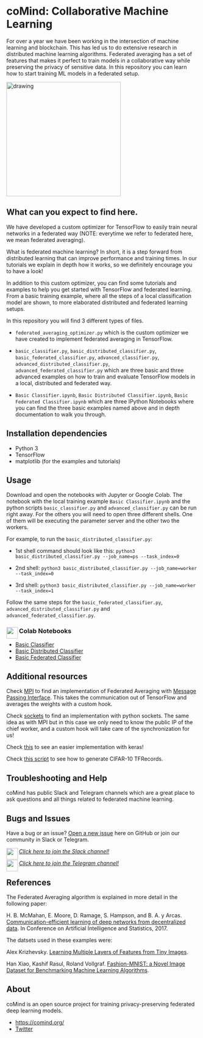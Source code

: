 # coMind: Collaborative Machine Learning

For over a year we have been working in the intersection of machine learning and blockchain. This has led us to do extensive research in distributed machine learning algorithms. Federated averaging has a set of features that makes it perfect to train models in a collaborative way while preserving the privacy of sensitive data. In this repository you can learn how to start training ML models in a federated setup.

<img src="https://raw.githubusercontent.com/coMindOrg/federated-averaging-tutorials/master/images/comindorg_logo.png" alt="drawing" width="300"/>

## What can you expect to find here.

We have developed a custom optimizer for TensorFlow to easily train neural networks in a federated way (NOTE: everytime we refer to federated here, we mean federated averaging).

What is federated machine learning? In short, it is a step forward from distributed learning that can improve performance and training times. In our tutorials we explain in depth how it works, so we definitely encourage you to have a look!

In addition to this custom optimizer, you can find some tutorials and examples to help you get started with TensorFlow and federated learning. From a basic training example, where all the steps of a local classification model are shown, to more elaborated distributed and federated learning setups.

In this repository you will find 3 different types of files.

- `federated_averaging_optimizer.py` which is the custom optimizer we have created to implement federated averaging in TensorFlow.

- `basic_classifier.py`, `basic_distributed_classifier.py`, `basic_federated_classifier.py`, `advanced_classifier.py`, `advanced_distributed_classifier.py`, `advanced_federated_classifier.py` which are three basic and three advanced examples on how to train and evaluate TensorFlow models in a local, distributed and federated way.

- `Basic Classifier.ipynb`, `Basic Distributed Classifier.ipynb`, `Basic Federated Classifier.ipynb` which are three IPython Notebooks where you can find the three basic examples named above and in depth documentation to walk you through.

## Installation dependencies

- Python 3
- TensorFlow
- matplotlib (for the examples and tutorials)

## Usage

Download and open the notebooks with Jupyter or Google Colab. The notebook with the local training example `Basic Classifier.ipynb` and the python scripts `basic_classifier.py` and `advanced_classifier.py` can be run right away. For the others you will need to open three different shells. One of them will be executing the parameter server and the other two the workers.

For example, to run the `basic_distributed_classifier.py`:

* 1st shell command should look like this: `python3 basic_distributed_classifier.py --job_name=ps --task_index=0`

* 2nd shell: `python3 basic_distributed_classifier.py --job_name=worker --task_index=0`

* 3rd shell: `python3 basic_distributed_classifier.py --job_name=worker --task_index=1`

Follow the same steps for the `basic_federated_classifier.py`, `advanced_distributed_classifier.py` and `advanced_federated_classifier.py`.

### Colab Notebooks <img height="30px" src="https://raw.githubusercontent.com/coMindOrg/federated-averaging-tutorials/master/images/colab_logo.png" align="left"> 

* [Basic Classifier](https://colab.research.google.com/drive/1hJ6UhELZ9sK3eX2_c-MamjxNt4gzgCis)
* [Basic Distributed Classifier](https://colab.research.google.com/drive/1ZsSOD_J9aFRL4xACVUw0lau0Bc9IPD-C)
* [Basic Federated Classifier](https://colab.research.google.com/drive/1zMNAJlqnNSziKYECTWhPyj4HSzg1g8sx)

## Additional resources

Check [MPI](https://github.com/coMindOrg/federated-averaging-tutorials/tree/master/federated-MPI) to find an implementation of Federated Averaging with [Message Passing Interface](https://www.mpich.org/). This takes the communication out of TensorFlow and averages the weights with a custom hook. 

Check [sockets](https://github.com/coMindOrg/federated-averaging-tutorials/tree/master/federated-sockets) to find an implementation with python sockets. The same idea as with MPI but in this case we only need to know the public IP of the chief worker, and a custom hook will take care of the synchronization for us!

Check [this](https://github.com/coMindOrg/federated-averaging-tutorials/tree/master/federated-keras) to see an easier implementation with keras!

Check [this script](https://github.com/tensorflow/models/blob/master/tutorials/image/cifar10_estimator/generate_cifar10_tfrecords.py) to see how to generate CIFAR-10 TFRecords.

## Troubleshooting and Help

coMind has public Slack and Telegram channels which are a great place to ask questions and all things related to federated machine learning.

## Bugs and Issues

Have a bug or an issue? [Open a new issue](https://github.com/coMindOrg/federated-averaging-tutorials/issues) here on GitHub or join our community in Slack or Telegram.

*[Click here to join the Slack channel!](https://comindorg.slack.com/join/shared_invite/enQtNDMxMzc0NDA5OTEwLWIyZTg5MTg1MTM4NjhiNDM4YTU1OTI1NTgwY2NkNzZjYWY1NmI0ZjIyNWJiMTNkZmRhZDg2Nzc3YTYyNGQzM2I)* <img height="30px" src="https://raw.githubusercontent.com/coMindOrg/federated-averaging-tutorials/master/images/slack_logo.jpg" align="left"> 

*[Click here to join the Telegram channel!](https://t.me/comind)* <img height="30px" src="https://raw.githubusercontent.com/coMindOrg/federated-averaging-tutorials/master/images/telegram_logo.jpg" align="left">

## References

The Federated Averaging algorithm is explained in more detail in the following paper:

H. B. McMahan, E. Moore, D. Ramage, S. Hampson, and B. A. y Arcas. [Communication-efficient learning of deep networks from decentralized data](https://arxiv.org/pdf/1602.05629.pdf). In Conference on Artificial Intelligence and Statistics, 2017.

The datsets used in these examples were:

Alex Krizhevsky. [Learning Multiple Layers of Features from Tiny Images](https://www.cs.toronto.edu/~kriz/learning-features-2009-TR.pdf).

Han Xiao, Kashif Rasul, Roland Vollgraf. [Fashion-MNIST: a Novel Image Dataset for Benchmarking Machine Learning Algorithms](https://arxiv.org/abs/1708.07747).

## About

coMind is an open source project for training privacy-preserving federated deep learning models. 

* https://comind.org/
* [Twitter](https://twitter.com/coMindOrg)
